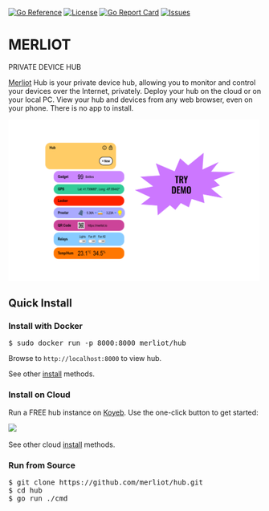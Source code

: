 [![Go Reference](https://pkg.go.dev/badge/pkg.dev.go/github.com/merliot/hub.svg)](https://pkg.go.dev/github.com/merliot/hub)
[![License](https://img.shields.io/github/license/merliot/hub)](#license)
[![Go Report Card](https://goreportcard.com/badge/github.com/merliot/hub)](https://goreportcard.com/report/github.com/merliot/hub)
[![Issues](https://img.shields.io/github/issues/merliot/hub)](https://github.com/merliot/hub/issues)

# MERLIOT
PRIVATE DEVICE HUB

<a href="https://merliot.io">Merliot</a> Hub is your private device hub, allowing you to monitor and control your devices over the Internet, privately.  Deploy your hub on the cloud or on your local PC. View your hub and devices from any web browser, even on your phone. There is no app to install.

<a href="https://merliot.io/demo">
	<img src="pkg/device/docs/images/demo.svg" width="500px">
</a>

## Quick Install

### Install with Docker

<pre>
$ sudo docker run -p 8000:8000 merliot/hub
</pre>

Browse to `http://localhost:8000` to view hub.

See other [install](https://merliot.io/doc/install) methods.

### Install on Cloud

Run a FREE hub instance on <a target="_blank" href="koyeb.com">Koyeb</a>.  Use the one-click button to get started:

<a href="https://app.koyeb.com/deploy?name=hub&type=docker&image=merliot%2Fhub&instance_type=free&regions=was&ports=8000;http;/&env[LOG_LEVEL]=INFO&env[PING_PERIOD]=2&env[BACKGROUND]=&env[DEVICES]=&env[USER]=&env[PASSWD]=&env[WIFI_SSIDS]=&env[WIFI_PASSPHRASES]=&env[AUTO_SAVE]=false">
	<img src="https://www.koyeb.com/static/images/deploy/button.svg">
</a>

See other cloud [install](https://merliot.io/doc/install) methods.

### Run from Source

<pre>
$ git clone https://github.com/merliot/hub.git
$ cd hub
$ go run ./cmd
</pre>
